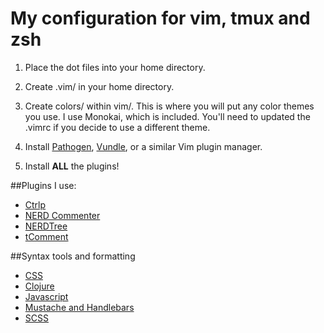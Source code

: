 # My configuration for vim, tmux and zsh


1. Place the dot files into your home directory.

2. Create .vim/ in your home directory.

3. Create colors/ within vim/. This is where you will put any color themes you use. I use Monokai, which is included. You'll need to updated the .vimrc if you decide to use a different theme.

4. Install [Pathogen](https://github.com/tpope/vim-pathogen), [Vundle](https://github.com/gmarik/Vundle.vim), or a similar Vim plugin manager.

5. Install **ALL** the plugins!


##Plugins I use:
- [Ctrlp](https://github.com/kien/ctrlp.vim)
- [NERD Commenter](https://github.com/scrooloose/nerdcommenter)
- [NERDTree](https://github.com/scrooloose/nerdtree)
- [tComment](https://github.com/tomtom/tcomment_vim)

##Syntax tools and formatting
- [CSS](vim-css3-syntax )
- [Clojure](https://github.com/guns/vim-clojure-static)
- [Javascript](https://github.com/jelera/vim-javascript-syntax)
- [Mustache and Handlebars](https://github.com/mustache/vim-mustache-handlebars)
- [SCSS](https://github.com/cakebaker/scss-syntax.vim)
